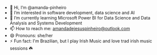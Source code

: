 - 👋 Hi, I’m @amanda-pinheiro
- 👀 I’m interested in software development, data science and AI
- 🌱 I’m currently learning Microsoft Power BI for Data Science and Data Analysis and Systems Development
- 📫 How to reach me: amandadejesuspinheiro@outlook.com
- 😄 Pronouns: she/her
- ⚡ Fun fact: I'm Brazilian, but I play Irish Music and love trad irish music sessions ☘️

<!---
amanda-pinheiro/amanda-pinheiro is a ✨ special ✨ repository because its `README.md` (this file) appears on your GitHub profile.
You can click the Preview link to take a look at your changes.
--->

